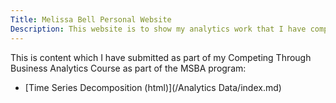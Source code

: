 ```yaml
---
Title: Melissa Bell Personal Website
Description: This website is to show my analytics work that I have completed in my Competing Through Business Analytics course at The College of William and Mary.
---
```


This is content which I have submitted as part of my Competing Through Business Analytics Course as part of the MSBA program:
- [Time Series Decomposition (html)](/Analytics Data/index.md)
